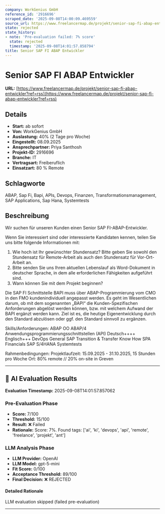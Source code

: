 ```yaml
---
company: WorkGenius GmbH
reference_id: '2916696'
scraped_date: '2025-09-08T14:00:09.469559'
source_url: https://www.freelancermap.de/projekt/senior-sap-fi-abap-entwickler?ref=rss
state: rejected
state_history:
- note: 'Pre-evaluation failed: 7% score'
  state: rejected
  timestamp: '2025-09-08T14:01:57.858794'
title: Senior SAP FI ABAP Entwickler
---
```



# Senior SAP FI ABAP Entwickler
**URL:** [https://www.freelancermap.de/projekt/senior-sap-fi-abap-entwickler?ref=rss](https://www.freelancermap.de/projekt/senior-sap-fi-abap-entwickler?ref=rss)
## Details
- **Start:** ab sofort
- **Von:** WorkGenius GmbH
- **Auslastung:** 40% (2 Tage pro Woche)
- **Eingestellt:** 08.09.2025
- **Ansprechpartner:** Priya Santhosh
- **Projekt-ID:** 2916696
- **Branche:** IT
- **Vertragsart:** Freiberuflich
- **Einsatzart:** 80
                                                % Remote

## Schlagworte
ABAP, Sap Fi, Bapi, APIs, Devops, Finanzen, Transformationsmanagement, SAP Applications, Sap Hana, Systemtests

## Beschreibung
Wir suchen für unseren Kunden einen Senior SAP FI-ABAP-Entwickler.

Wenn Sie interessiert sind oder interessierte Kandidaten kennen, teilen Sie uns bitte folgende Informationen mit:
1. Wie hoch ist Ihr gewünschter Stundensatz? Bitte geben Sie sowohl den Stundensatz für Remote-Arbeit als auch den Stundensatz für Vor-Ort-Arbeit an.
2. Bitte senden Sie uns Ihren aktuellen Lebenslauf als Word-Dokument in deutscher Sprache, in dem alle erforderlichen Fähigkeiten aufgeführt sind.
3. Wann können Sie mit dem Projekt beginnen?

Die SAP FI Schnittstelle BAPI muss über ABAP-Programmierung vom CMO in den FMO kundenindividuell angepasst werden.
Es geht im Wesentlichen darum, ob mit dem sogenannten „BAPI“ die Kunden-Spezifischen Anforderungen abgelöst werden können, bzw. mit welchem Aufwand der BAPI ergänzt werden kann. Ziel ist es, die heutige Eigenentwicklung durch den Standard abzulösen oder ggf. den Standard sinnvoll zu ergänzen.

Skills/Anforderungen:
ABAP OO
ABAP/4
Anwendungsprogrammierungsschnittstellen (API)
Deutsch++++
Englisch+++
DevOps
General SAP Transition & Transfer Know How
SPA Financials
SAP S/4HANA
Systemtests

Rahmenbedingungen:
Projektlaufzeit: 15.09.2025 - 31.10.2025, 15 Stunden pro Woche
Ort: 80% remote // 20% on-site in Greven

---

## 🤖 AI Evaluation Results

**Evaluation Timestamp:** 2025-09-08T14:01:57.857062

### Pre-Evaluation Phase
- **Score:** 7/100
- **Threshold:** 15/100
- **Result:** ❌ Failed
- **Rationale:** Score: 7%. Found tags: ['ai', 'ki', 'devops', 'api', 'remote', 'freelance', 'projekt', 'ant']

### LLM Analysis Phase
- **LLM Provider:** OpenAI
- **LLM Model:** gpt-5-mini
- **Fit Score:** 0/100
- **Acceptance Threshold:** 89/100
- **Final Decision:** ❌ REJECTED

#### Detailed Rationale
LLM evaluation skipped (failed pre-evaluation)

---
